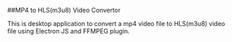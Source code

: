 ##MP4 to HLS(m3u8) Video Convertor

This is desktop application to convert a mp4 video file to HLS(m3u8) video file using Electron JS and FFMPEG plugin.

